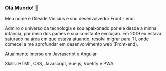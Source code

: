 ### Olá Mundo! :metal:

Meu nome é Gileade Vinicius e sou desenvolvedor Front - end.

Admiro o universo da tecnologia e sou apaixonado por ele desde a minha infância, por meio dos games e sua constante evolução. Em 2019 eu estava saturado na área em que estava atuando, resolvi migrar para TI, onde comecei a me aprofundar em desenvolvimento web (Front-end).

Atualmente imerso em Javrascript e Angular

Skills: HTML, CSS, Javascript, Vue.js, Vuetify e PWA
